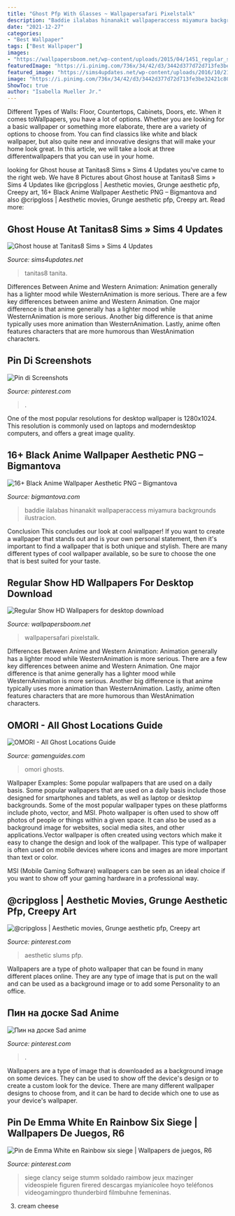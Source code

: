 ```yaml
---
title: "Ghost Pfp With Glasses ~ Wallpapersafari Pixelstalk"
description: "Baddie ilalabas hinanakit wallpaperaccess miyamura backgrounds ilustracion"
date: "2021-12-27"
categories:
- "Best Wallpaper"
tags: ["Best Wallpaper"]
images:
- "https://wallpapersboom.net/wp-content/uploads/2015/04/1451_regular_show.jpg"
featuredImage: "https://i.pinimg.com/736x/34/42/d3/3442d377d72d713fe3be32421c802c3f.jpg"
featured_image: "https://sims4updates.net/wp-content/uploads/2016/10/2144-670x355.jpg"
image: "https://i.pinimg.com/736x/34/42/d3/3442d377d72d713fe3be32421c802c3f.jpg"
ShowToc: true
author: "Isabella Mueller Jr."
---
```



Different Types of Walls: Floor, Countertops, Cabinets, Doors, etc.
When it comes toWallpapers, you have a lot of options. Whether you are looking for a basic wallpaper or something more elaborate, there are a variety of options to choose from. You can find classics like white and black wallpaper, but also quite new and innovative designs that will make your home look great. In this article, we will take a look at three differentwallpapers that you can use in your home.

	

		
looking for Ghost house at Tanitas8 Sims » Sims 4 Updates you've came to the right web. We have 8 Pictures about Ghost house at Tanitas8 Sims » Sims 4 Updates like @cripgloss | Aesthetic movies, Grunge aesthetic pfp, Creepy art, 16+ Black Anime Wallpaper Aesthetic PNG – Bigmantova and also @cripgloss | Aesthetic movies, Grunge aesthetic pfp, Creepy art. Read more:
		
    
## Ghost House At Tanitas8 Sims » Sims 4 Updates

<img loading=lazy src="https://sims4updates.net/wp-content/uploads/2016/10/2144-670x355.jpg" onerror="this.onerror=null;this.src='https://tse4.mm.bing.net/th?id=OIP.97UXxbQXRaDLhEeTnpGecwHaD7&amp;pid=15.1';" alt="Ghost house at Tanitas8 Sims » Sims 4 Updates">

_Source: sims4updates.net_

>tanitas8 tanita. 

	

Differences Between Anime and Western Animation: Animation generally has a lighter mood while WesternAnimation is more serious.
There are a few key differences between anime and Western Animation. One major difference is that anime generally has a lighter mood while WesternAnimation is more serious. Another big difference is that anime typically uses more animation than WesternAnimation. Lastly, anime often features characters that are more humorous than WestAnimation characters.

    
## Pin Di Screenshots

<img loading=lazy src="https://i.pinimg.com/736x/34/42/d3/3442d377d72d713fe3be32421c802c3f.jpg" onerror="this.onerror=null;this.src='https://tse3.mm.bing.net/th?id=OIP.-vTzuddNWGuoCoOZMrOmbAHaNL&amp;pid=15.1';" alt="Pin di Screenshots">

_Source: pinterest.com_

>. 

	

One of the most popular resolutions for desktop wallpaper is 1280x1024. This resolution is commonly used on laptops and moderndesktop computers, and offers a great image quality.

    
## 16+ Black Anime Wallpaper Aesthetic PNG – Bigmantova

<img loading=lazy src="https://i.pinimg.com/originals/15/80/26/1580263449245ef76ca5f1b6741cffb5.jpg" onerror="this.onerror=null;this.src='https://tse2.mm.bing.net/th?id=OIP.-stTl7kdy1TbVkTFE7ZIdgHaNK&amp;pid=15.1';" alt="16+ Black Anime Wallpaper Aesthetic PNG – Bigmantova">

_Source: bigmantova.com_

>baddie ilalabas hinanakit wallpaperaccess miyamura backgrounds ilustracion. 

	

Conclusion
This concludes our look at cool wallpaper! If you want to create a wallpaper that stands out and is your own personal statement, then it's important to find a wallpaper that is both unique and stylish. There are many different types of cool wallpaper available, so be sure to choose the one that is best suited for your taste.

    
## Regular Show HD Wallpapers For Desktop Download

<img loading=lazy src="https://wallpapersboom.net/wp-content/uploads/2015/04/1451_regular_show.jpg" onerror="this.onerror=null;this.src='https://tse2.mm.bing.net/th?id=OIP.LnZirsS0yBKUHcIxpbF2TQHaEK&amp;pid=15.1';" alt="Regular Show HD Wallpapers for desktop download">

_Source: wallpapersboom.net_

>wallpapersafari pixelstalk. 

	

Differences Between Anime and Western Animation: Animation generally has a lighter mood while WesternAnimation is more serious.
There are a few key differences between anime and Western Animation. One major difference is that anime generally has a lighter mood while WesternAnimation is more serious. Another big difference is that anime typically uses more animation than WesternAnimation. Lastly, anime often features characters that are more humorous than WestAnimation characters.

    
## OMORI - All Ghost Locations Guide

<img loading=lazy src="https://www.gamenguides.com/wp-content/uploads/2020/12/omori-beard-ghost-1230-1536x975.png" onerror="this.onerror=null;this.src='https://tse3.mm.bing.net/th?id=OIP.cLMhEjxl3Rw1C3xyMMcxHgHaEs&amp;pid=15.1';" alt="OMORI - All Ghost Locations Guide">

_Source: gamenguides.com_

>omori ghosts. 

	

Wallpaper Examples: Some popular wallpapers that are used on a daily basis.
Some popular wallpapers that are used on a daily basis include those designed for smartphones and tablets, as well as laptop or desktop backgrounds. Some of the most popular wallpaper types on these platforms include photo, vector, and MSI. 
Photo wallpaper is often used to show off photos of people or things within a given space. It can also be used as a background image for websites, social media sites, and other applications.Vector wallpaper is often created using vectors which make it easy to change the design and look of the wallpaper. This type of wallpaper is often used on mobile devices where icons and images are more important than text or color. 

MSI (Mobile Gaming Software) wallpapers can be seen as an ideal choice if you want to show off your gaming hardware in a professional way.

    
## @cripgloss | Aesthetic Movies, Grunge Aesthetic Pfp, Creepy Art

<img loading=lazy src="https://i.pinimg.com/736x/92/3b/8d/923b8d751c1156936e37c3b30817b7c2.jpg" onerror="this.onerror=null;this.src='https://tse4.mm.bing.net/th?id=OIP.G9ObODs2xP9IT7SSxcOiAAHaFS&amp;pid=15.1';" alt="@cripgloss | Aesthetic movies, Grunge aesthetic pfp, Creepy art">

_Source: pinterest.com_

>aesthetic slums pfp. 

	



Wallpapers are a type of photo wallpaper that can be found in many different places online. They are any type of image that is put on the wall and can be used as a background image or to add some Personality to an office.

    
## Пин на доске Sad Anime

<img loading=lazy src="https://i.pinimg.com/736x/6f/a7/65/6fa76553878cfa6255b268d1ec9b48b8.jpg" onerror="this.onerror=null;this.src='https://tse4.mm.bing.net/th?id=OIP.INYEvcOt9CYSt-aNljMUYQHaNL&amp;pid=15.1';" alt="Пин на доске Sad anime">

_Source: pinterest.com_

>. 

	

Wallpapers are a type of image that is downloaded as a background image on some devices. They can be used to show off the device's design or to create a custom look for the device. There are many different wallpaper designs to choose from, and it can be hard to decide which one to use as your device's wallpaper.

    
## Pin De Emma White En Rainbow Six Siege | Wallpapers De Juegos, R6

<img loading=lazy src="https://i.pinimg.com/736x/8a/13/be/8a13be7bc6f7b08d4f4d094b7d13fdf8.jpg" onerror="this.onerror=null;this.src='https://tse1.mm.bing.net/th?id=OIP.UzGqGQzGcWnLtHqWaohsTAHaKd&amp;pid=15.1';" alt="Pin de Emma White en Rainbow six siege | Wallpapers de juegos, R6">

_Source: pinterest.com_

>siege clancy seige stumm soldado raimbow jeux mazinger videospiele figuren firered descargas myianicolee hoyo teléfonos videogamingpro thunderbird filmbuhne femeninas. 

	

3. cream cheese 

